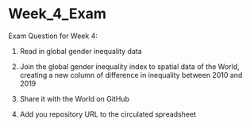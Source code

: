 # Week_4_Exam
Exam Question for Week 4:

1. Read in global gender inequality data

2. Join the global gender inequality index to spatial data of the World, creating a new column of difference in inequality between 2010 and 2019

3. Share it with the World on GitHub

4. Add you repository URL to the circulated spreadsheet
